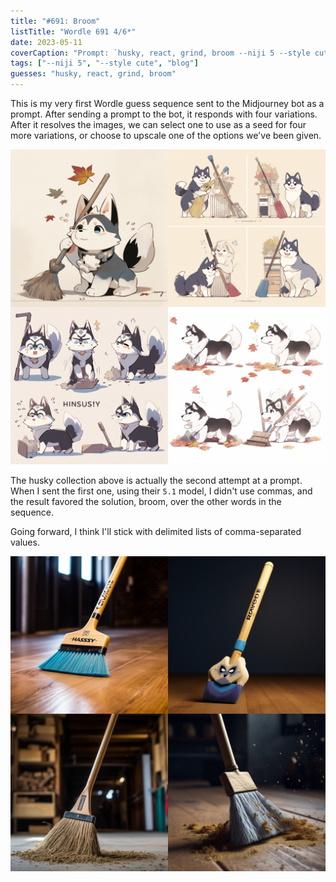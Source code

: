 ```yaml
---
title: "#691: Broom"
listTitle: "Wordle 691 4/6*"
date: 2023-05-11
coverCaption: "Prompt: `husky, react, grind, broom --niji 5 --style cute`"
tags: ["--niji 5", "--style cute", "blog"]
guesses: "husky, react, grind, broom"
---
```


This is my very first Wordle guess sequence sent to the Midjourney bot as a prompt. After sending a prompt to the bot, it responds with four variations. After it resolves the images, we can select one to use as a seed for four more variations, or choose to upscale one of the options we've been given.

![Four anime-style AI-generated images of huskies with brooms.](691-v2.jpg "Prompt: `husky, react, grind, broom --niji 5 --style cute`")

The husky collection above is actually the second attempt at a prompt. When I sent the first one, using their `5.1` model, I didn't use commas, and the result favored the solution, broom, over the other words in the sequence.

Going forward, I think I'll stick with delimited lists of comma-separated values.

![Four somewhat photorealistic AI-generated images of brooms.](691-v1.jpg "Prompt: `husky react grind broom --v 5.1`")
